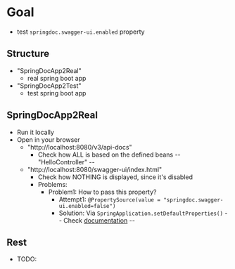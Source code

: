 # Goal
* test `springdoc.swagger-ui.enabled` property

## Structure
* "SpringDocApp2Real"
  * real spring boot app
* "SpringDocApp2Test"
  * test spring boot app

## SpringDocApp2Real
* Run it locally
* Open in your browser
  * "http://localhost:8080/v3/api-docs"
    * Check how ALL is based on the defined beans -- "HelloController" --
  * "http://localhost:8080/swagger-ui/index.html"
    * Check how NOTHING is displayed, since it's disabled
    * Problems:
      * Problem1: How to pass this property?
        * Attempt1: `@PropertySource(value = "springdoc.swagger-ui.enabled=false")`
        * Solution: Via `SpringApplication.setDefaultProperties()` -- Check [documentation](https://docs.spring.io/spring-boot/reference/features/external-config.html) --

## Rest
* TODO:
